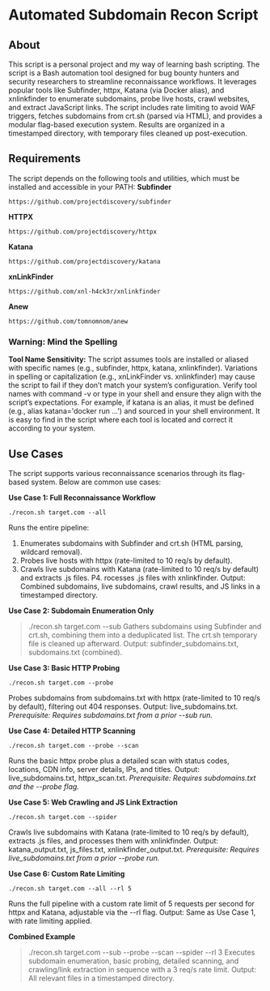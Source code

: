 # Automated Subdomain Recon Script
## About
This script is a personal project and my way of learning bash scripting.
The script is a Bash automation tool designed for bug bounty hunters and security researchers to streamline reconnaissance workflows. It leverages popular tools like Subfinder, httpx, Katana (via Docker alias), and xnlinkfinder to enumerate subdomains, probe live hosts, crawl websites, and extract JavaScript links. The script includes rate limiting to avoid WAF triggers, fetches subdomains from crt.sh (parsed via HTML), and provides a modular flag-based execution system. Results are organized in a timestamped directory, with temporary files cleaned up post-execution.

## Requirements
The script depends on the following tools and utilities, which must be installed and accessible in your PATH:
**Subfinder**
```
https://github.com/projectdiscovery/subfinder
```
**HTTPX**
```
https://github.com/projectdiscovery/httpx
```
**Katana**
```
https://github.com/projectdiscovery/katana
```
**xnLinkFinder**
```
https://github.com/xnl-h4ck3r/xnlinkfinder
```
**Anew**
```
https://github.com/tomnomnom/anew
```
### Warning: Mind the Spelling
**Tool Name Sensitivity:** 
The script assumes tools are installed or aliased with specific names (e.g., subfinder, httpx, katana, xnlinkfinder). Variations in spelling or capitalization (e.g., xnLinkFinder vs. xnlinkfinder) may cause the script to fail if they don’t match your system’s configuration. Verify tool names with command -v <tool> or type <tool> in your shell and ensure they align with the script’s expectations. For example, if katana is an alias, it must be defined (e.g., alias katana='docker run ...') and sourced in your shell environment. It is easy to find in the script where each tool is located and correct it according to your system.

## Use Cases
The script supports various reconnaissance scenarios through its flag-based system.
Below are common use cases:

**Use Case 1: Full Reconnaissance Workflow**
```
./recon.sh target.com --all
```
Runs the entire pipeline:
1. Enumerates subdomains with Subfinder and crt.sh (HTML parsing, wildcard removal).
2. Probes live hosts with httpx (rate-limited to 10 req/s by default).
3. Crawls live subdomains with Katana (rate-limited to 10 req/s by default) and extracts .js files.
P4. rocesses .js files with xnlinkfinder.
Output: Combined subdomains, live subdomains, crawl results, and JS links in a timestamped directory.

**Use Case 2: Subdomain Enumeration Only**
> ./recon.sh target.com --sub
Gathers subdomains using Subfinder and crt.sh, combining them into a deduplicated list. The crt.sh temporary file is cleaned up afterward.
Output: subfinder_subdomains.txt, subdomains.txt (combined).

**Use Case 3: Basic HTTP Probing**
```
./recon.sh target.com --probe
```
Probes subdomains from subdomains.txt with httpx (rate-limited to 10 req/s by default), filtering out 404 responses.
Output: live_subdomains.txt.
*Prerequisite: Requires subdomains.txt from a prior --sub run.*

**Use Case 4: Detailed HTTP Scanning**
```
./recon.sh target.com --probe --scan
```
Runs the basic httpx probe plus a detailed scan with status codes, locations, CDN info, server details, IPs, and titles.
Output: live_subdomains.txt, httpx_scan.txt.
*Prerequisite: Requires subdomains.txt and the --probe flag.*

**Use Case 5: Web Crawling and JS Link Extraction**
```
./recon.sh target.com --spider
```
Crawls live subdomains with Katana (rate-limited to 10 req/s by default), extracts .js files, and processes them with xnlinkfinder.
Output: katana_output.txt, js_files.txt, xnlinkfinder_output.txt.
*Prerequisite: Requires live_subdomains.txt from a prior --probe run.*

**Use Case 6: Custom Rate Limiting**
```
./recon.sh target.com --all --rl 5
```
Runs the full pipeline with a custom rate limit of 5 requests per second for httpx and Katana, adjustable via the --rl flag.
Output: Same as Use Case 1, with rate limiting applied.

**Combined Example**
> ./recon.sh target.com --sub --probe --scan --spider --rl 3
Executes subdomain enumeration, basic probing, detailed scanning, and crawling/link extraction in sequence with a 3 req/s rate limit.
Output: All relevant files in a timestamped directory.
